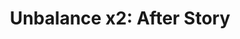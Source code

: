 --- 
title: "Unbalance x2: After Story"
publishdate: "2018-12-19T16:48:46+02:00"
src: "https://365manga.net/manga/unbalance-x2-after-story"
image: "https://data.365manga.net/images/thumbnails/32767-unbalance-x2-after-story.jpg"
description: " Sequel to “Unbalance x2”. 25-year-old Nah Hae-Young is a high school teacher. She’s pretty popular and well-received by her students, but she has one huge secret… She’s actually in a relationship with one of her students, Myung Jin-Ho! This is her story of trying to navigate her life without allowing too many stirrups from her young lustful boyfriend!"
---
